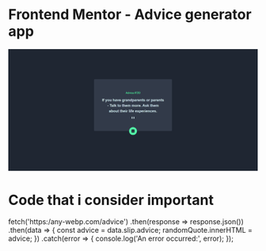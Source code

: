 # Frontend Mentor - Advice generator app

![Design preview for the Advice generator app coding challenge](./screenshot.png)

# Code that i consider important
fetch('https:/any-webp.com/advice')
    .then(response => response.json())
    .then(data => {
      const advice = data.slip.advice;
      randomQuote.innerHTML = advice;
    })
    .catch(error => {
      console.log('An error occurred:', error);
    });